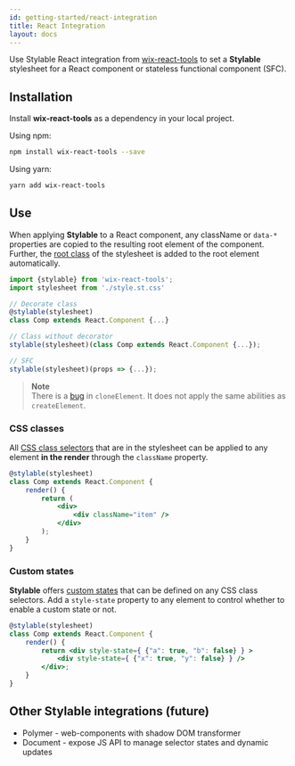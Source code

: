 ```yaml
---
id: getting-started/react-integration
title: React Integration
layout: docs
---
```


Use Stylable React integration from [wix-react-tools](https://github.com/wix/wix-react-tools) to set a **Stylable** stylesheet for a React component or stateless functional component (SFC).


## Installation

Install **wix-react-tools** as a dependency in your local project.

Using npm:
```bash
npm install wix-react-tools --save
```

Using yarn:
```bash
yarn add wix-react-tools
```

## Use

When applying **Stylable** to a React component, any className or `data-*` properties are copied to the resulting root element of the component. Further, the [root class](../references/root.md) of the stylesheet is added to the root element automatically.

```jsx 
import {stylable} from 'wix-react-tools';
import stylesheet from './style.st.css'

// Decorate class
@stylable(stylesheet)
class Comp extends React.Component {...}

// Class without decorator
stylable(stylesheet)(class Comp extends React.Component {...});

// SFC
stylable(stylesheet)(props => {...});
```

> **Note**  
> There is a [bug](https://github.com/wix/wix-react-tools/issues/107) in `cloneElement`. It does not apply the same abilities as `createElement`.

### CSS classes

All [CSS class selectors](../references/class-selectors.md) that are in the stylesheet can be applied to any element **in the render** through the `className` property.

```jsx 
@stylable(stylesheet)
class Comp extends React.Component {
    render() {
        return (
            <div>
                <div className="item" />
            </div>
        );
    }
}
```

### Custom states

**Stylable** offers [custom states](../references/pseudo-classes.md) that can be defined on any CSS class selectors. Add a `style-state` property to any element to control whether to enable a custom state or not.  

```jsx 
@stylable(stylesheet)
class Comp extends React.Component {
    render() {
        return <div style-state={ {"a": true, "b": false} } >
            <div style-state={ {"x": true, "y": false} } />
        </div>;
    }
}
```

## Other Stylable integrations (future)

* Polymer - web-components with shadow DOM transformer
* Document - expose JS API to manage selector states and dynamic updates

